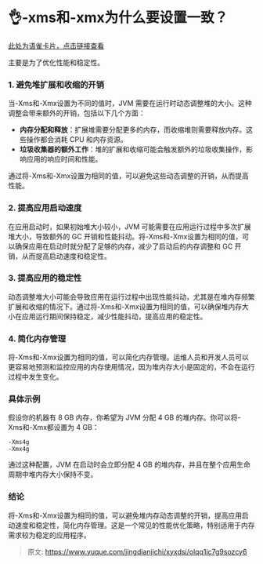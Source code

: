 # 👌-xms和-xmx为什么要设置一致？

[此处为语雀卡片，点击链接查看](https://www.yuque.com/jingdianjichi/xyxdsi/olqq1ic7g9sozcy6#SqIPS)

主要是为了优化性能和稳定性。

### 1. 避免堆扩展和收缩的开销
当-Xms和-Xmx设置为不同的值时，JVM 需要在运行时动态调整堆的大小。这种调整会带来额外的开销，包括以下几个方面：

+ **内存分配和释放**：扩展堆需要分配更多的内存，而收缩堆则需要释放内存。这些操作都会消耗 CPU 和内存资源。
+ **垃圾收集器的额外工作**：堆的扩展和收缩可能会触发额外的垃圾收集操作，影响应用的响应时间和性能。

通过将-Xms和-Xmx设置为相同的值，可以避免这些动态调整的开销，从而提高性能。

### 2. 提高应用启动速度
在应用启动时，如果初始堆大小较小，JVM 可能需要在应用运行过程中多次扩展堆大小，导致额外的 GC 开销和性能抖动。将-Xms和-Xmx设置为相同的值，可以确保应用在启动时就分配了足够的内存，减少了启动后的内存调整和 GC 开销，从而提高启动速度和稳定性。

### 3. 提高应用的稳定性
动态调整堆大小可能会导致应用在运行过程中出现性能抖动，尤其是在堆内存频繁扩展和收缩的情况下。通过将-Xms和-Xmx设置为相同的值，可以确保堆内存大小在应用运行期间保持稳定，减少性能抖动，提高应用的稳定性。

### 4. 简化内存管理
将-Xms和-Xmx设置为相同的值，可以简化内存管理。运维人员和开发人员可以更容易地预测和监控应用的内存使用情况，因为堆内存大小是固定的，不会在运行过程中发生变化。

### 具体示例
假设你的机器有 8 GB 内存，你希望为 JVM 分配 4 GB 的堆内存。你可以将-Xms和-Xmx都设置为 4 GB：

```plain
-Xms4g
-Xmx4g
```

通过这种配置，JVM 在启动时会立即分配 4 GB 的堆内存，并且在整个应用生命周期中堆内存大小保持不变。

### 结论
将-Xms和-Xmx设置为相同的值，可以避免堆内存动态调整的开销，提高应用启动速度和稳定性，简化内存管理。这是一个常见的性能优化策略，特别适用于内存需求较为稳定的应用程序。



> 原文: <https://www.yuque.com/jingdianjichi/xyxdsi/olqq1ic7g9sozcy6>